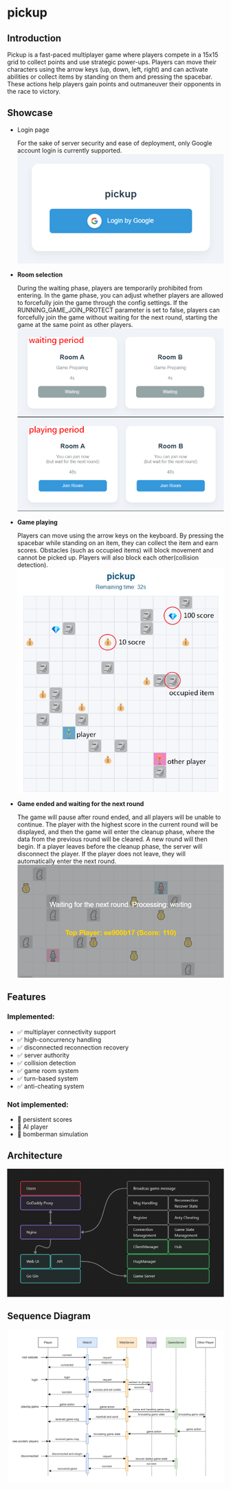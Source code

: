 # pickup

## Introduction
Pickup is a fast-paced multiplayer game where players compete in a 15x15 grid to collect points and use strategic power-ups. Players can move their characters using the arrow keys (up, down, left, right) and can activate abilities or collect items by standing on them and pressing the spacebar. These actions help players gain points and outmaneuver their opponents in the race to victory.

## Showcase
* Login page

  For the sake of server security and ease of deployment, only Google account login is currently supported.
  ![login](pkg/photos/login.png)


* **Room selection**

    During the waiting phase, players are temporarily prohibited from entering. In the game phase, you can adjust whether players are allowed to forcefully join the game through the config settings. If the RUNNING_GAME_JOIN_PROTECT parameter is set to false, players can forcefully join the game without waiting for the next round, starting the game at the same point as other players.
  ![login](pkg/photos/room.png)


* **Game playing**

  Players can move using the arrow keys on the keyboard. By pressing the spacebar while standing on an item, they can collect the item and earn scores. Obstacles (such as occupied items) will block movement and cannot be picked up. Players will also block each other(collision detection).
  ![items](pkg/photos/items.png)


* **Game ended and waiting for the next round**

    The game will pause after round ended, and all players will be unable to continue. The player with the highest score in the current round will be displayed, and then the game will enter the cleanup phase, where the data from the previous round will be cleared. A new round will then begin. If a player leaves before the cleanup phase, the server will disconnect the player. If the player does not leave, they will automatically enter the next round.
![waiting](pkg/photos/waitingoverlay.png)  

## Features
### **Implemented:**
* :white_check_mark: multiplayer connectivity support
* :white_check_mark: high-concurrency handling
* :white_check_mark: disconnected reconnection recovery
* :white_check_mark: server authority
* :white_check_mark: collision detection
* :white_check_mark: game room system
* :white_check_mark: turn-based system
* :white_check_mark: anti-cheating system

### **Not implemented:**
* :black_square_button: persistent scores
* :black_square_button: AI player
* :black_square_button: bomberman simulation

## Architecture
![architecture](pkg/photos/architecture.png)

## Sequence Diagram
![architecture](pkg/photos/sequencediagram.png)